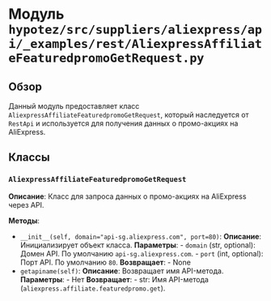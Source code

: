 # Модуль `hypotez/src/suppliers/aliexpress/api/_examples/rest/AliexpressAffiliateFeaturedpromoGetRequest.py`

## Обзор

Данный модуль предоставляет класс `AliexpressAffiliateFeaturedpromoGetRequest`, который наследуется от `RestApi` и используется для получения данных о промо-акциях на AliExpress.

## Классы

### `AliexpressAffiliateFeaturedpromoGetRequest`

**Описание**:  Класс для запроса данных о промо-акциях на AliExpress через API.

**Методы**:

- `__init__(self, domain="api-sg.aliexpress.com", port=80)`:
    **Описание**: Инициализирует объект класса.
    **Параметры**:
        - `domain` (str, optional): Домен API. По умолчанию `api-sg.aliexpress.com`.
        - `port` (int, optional): Порт API. По умолчанию `80`.
    **Возвращает**:
        - None
- `getapiname(self)`:
    **Описание**: Возвращает имя API-метода.
    **Параметры**:
        - Нет
    **Возвращает**:
        - str: Имя API-метода (`aliexpress.affiliate.featuredpromo.get`).